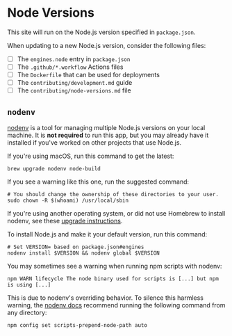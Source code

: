 # Node Versions

This site will run on the Node.js version specified in `package.json`.

When updating to a new Node.js version, consider the following files:

- [ ] The `engines.node` entry in `package.json`
- [ ] The `.github/*.workflow` Actions files
- [ ] The `Dockerfile` that can be used for deployments
- [ ] The `contributing/development.md` guide
- [ ] The `contributing/node-versions.md` file

## `nodenv`

[nodenv](https://github.com/nodenv/nodenv) is a tool for managing multiple Node.js versions on your local machine. It is **not required** to run this app, but you may already have it installed if you've worked on other projects that use Node.js.

If you're using macOS, run this command to get the latest:

```shell
brew upgrade nodenv node-build
```

If you see a warning like this one, run the suggested command:

```shell
# You should change the ownership of these directories to your user.
sudo chown -R $(whoami) /usr/local/sbin
```

If you're using another operating system, or did not use Homebrew to install nodenv, see these [upgrade instructions](https://github.com/nodenv/nodenv#installation).

To install Node.js and make it your default version, run this command:

```shell
# Set VERSION= based on package.json#engines
nodenv install $VERSION && nodenv global $VERSION
```

You may sometimes see a warning when running npm scripts with nodenv:

```shell
npm WARN lifecycle The node binary used for scripts is [...] but npm is using [...]
```

This is due to nodenv's overriding behavior. To silence this harmless warning, the [nodenv docs](https://github.com/nodenv/nodenv/wiki/FAQ#npm-warning-about-mismatched-binaries) recommend running the following command from any directory:

```shell
npm config set scripts-prepend-node-path auto
```
